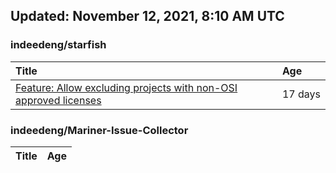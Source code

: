 ## Updated: November 12, 2021, 8:10 AM UTC


### indeedeng/starfish
|**Title**|**Age**|
|:----|:----|
|[Feature: Allow excluding projects with non-OSI approved licenses](https://github.com/indeedeng/starfish/issues/126)|17&nbsp;days|


### indeedeng/Mariner-Issue-Collector
|**Title**|**Age**|
|:----|:----|